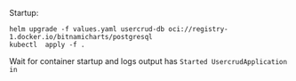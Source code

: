 Startup:

```shell
helm upgrade -f values.yaml usercrud-db oci://registry-1.docker.io/bitnamicharts/postgresql
kubectl  apply -f .
```

Wait for container startup and logs output has `Started UsercrudApplication in`

